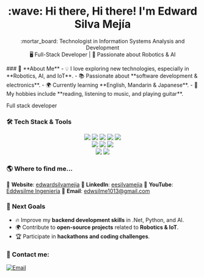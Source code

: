 <h1 align="center">
:wave: Hi there, Hi there! I'm Edward Silva Mejía
</h1>

<p align="center">
:mortar_board: Technologist in Information Systems Analysis and Development <br>
🖥️ Full-Stack Developer | 🤖 Passionate about Robotics & AI
</p>

<!--
**edwsilme/edwsilme** is a ✨ _special_ ✨ repository because its `README.md` (this file) appears on your GitHub profile.
-->
<p>
### 🚀 **About Me**
- 💡 I love exploring new technologies, especially in **Robotics, AI, and IoT**.
- 📚 Passionate about **software development & electronics**.
- 🌍 Currently learning **English, Mandarin & Japanese**.
- 🎸 My hobbies include **reading, listening to music, and playing guitar**.
</p>


Full stack developer

### 🛠️ **Tech Stack & Tools**
<p align="center">
  <img src="https://img.shields.io/badge/C++-00599C?style=for-the-badge&logo=c%2B%2B&logoColor=white">
  <img src="https://img.shields.io/badge/C%23-239120?style=for-the-badge&logo=c-sharp&logoColor=white">
  <img src="https://img.shields.io/badge/Java-007396?style=for-the-badge&logo=java&logoColor=white">
  <img src="https://img.shields.io/badge/.NET-512BD4?style=for-the-badge&logo=dotnet&logoColor=white">
  <img src="https://img.shields.io/badge/Python-3776AB?style=for-the-badge&logo=python&logoColor=white">
  <br>
  <img src="https://img.shields.io/badge/HTML5-E34F26?style=for-the-badge&logo=html5&logoColor=white">
  <img src="https://img.shields.io/badge/CSS3-1572B6?style=for-the-badge&logo=css3&logoColor=white">
  <img src="https://img.shields.io/badge/JavaScript-F7DF1E?style=for-the-badge&logo=javascript&logoColor=black">
  <br>
  <img src="https://img.shields.io/badge/Git-F05032?style=for-the-badge&logo=git&logoColor=white">
  <img src="https://img.shields.io/badge/GitHub-181717?style=for-the-badge&logo=github&logoColor=white">
</p>


### :earth_americas: **Where to find me...**
🔹 **Website**: [edwardsilvamejia](http://www.geocities.ws/edwardsilvamejia/index.html)
🔹 **LinkedIn**: [eesilvamejia](https://www.linkedin.com/in/eesilvamejia/)
🔹 **YouTube**: [Eddwsilme Ingeniería](https://www.youtube.com/channel/UCnmSVKs4E8lwET4OwQAS5Xg)
🔹 **Email**: [edwsilme1013@gmail.com](mailto:edwsilme1013@gmail.com)

### 🎯 **Next Goals**
- 🔥 Improve my **backend development skills** in .Net, Python, and AI.
- 🌍 Contribute to **open-source projects** related to **Robotics & IoT**.
- 🏆 Participate in **hackathons and coding challenges**.

### :email: Contact me:

[![Email](https://img.shields.io/badge/edwsilme1013@gmail.com-44a3f1?style=flat-square&logo=gmail&logoColor=white&labelColor=101010)](gmail.com)




